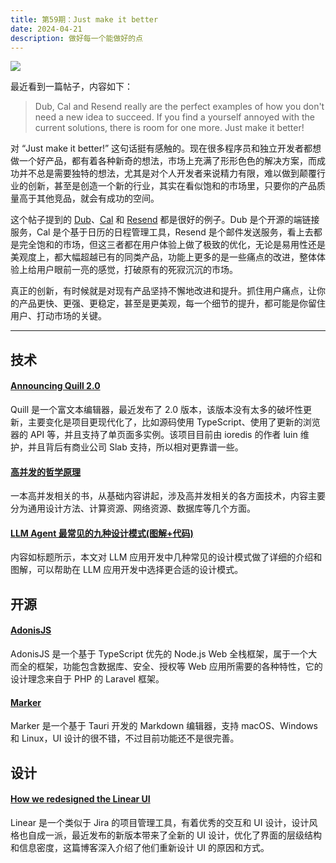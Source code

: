 ```yaml
---
title: 第59期：Just make it better
date: 2024-04-21
description: 做好每一个能做好的点
---
```


![](/static/weekly/issue-59-cover.jpg)

最近看到一篇帖子，内容如下：

> Dub, Cal and Resend really are the perfect examples of how you don't need a new idea to succeed. If you find a yourself annoyed with the current solutions, there is room for one more. Just make it better!

对 “Just make it better!” 这句话挺有感触的。现在很多程序员和独立开发者都想做一个好产品，都有着各种新奇的想法，市场上充满了形形色色的解决方案，而成功并不总是需要独特的想法，尤其是对个人开发者来说精力有限，难以做到颠覆行业的创新，甚至是创造一个新的行业，其实在看似饱和的市场里，只要你的产品质量高于其他竞品，就会有成功的空间。

这个帖子提到的 [Dub](https://dub.co/)、[Cal](https://cal.com/) 和 [Resend](https://resend.com/) 都是很好的例子。Dub 是个开源的端链接服务，Cal 是个基于日历的日程管理工具，Resend 是个邮件发送服务，看上去都是完全饱和的市场，但这三者都在用户体验上做了极致的优化，无论是易用性还是美观度上，都大幅超越已有的同类产品，功能上更多的是一些痛点的改进，整体体验上给用户眼前一亮的感觉，打破原有的死寂沉沉的市场。

真正的创新，有时候就是对现有产品坚持不懈地改进和提升。抓住用户痛点，让你的产品更快、更强、更稳定，甚至是更美观，每一个细节的提升，都可能是你留住用户、打动市场的关键。

<hr />

## 技术

#### [Announcing Quill 2.0](https://slab.com/blog/announcing-quill-2-0)

Quill 是一个富文本编辑器，最近发布了 2.0 版本，该版本没有太多的破坏性更新，主要变化是项目更现代化了，比如源码使用 TypeScript、使用了更新的浏览器的 API 等，并且支持了单页面多实例。该项目目前由 ioredis 的作者 luin 维护，并且背后有商业公司 Slab 支持，所以相对更靠谱一些。

#### [高并发的哲学原理](https://pphc.lvwenhan.com)

一本高并发相关的书，从基础内容讲起，涉及高并发相关的各方面技术，内容主要分为通用设计方法、计算资源、网络资源、数据库等几个方面。

#### [LLM Agent 最常见的九种设计模式(图解+代码)](https://mp.weixin.qq.com/s/EWdpOlzrgqOgHHWHdoFyGA)

内容如标题所示，本文对 LLM 应用开发中几种常见的设计模式做了详细的介绍和图解，可以帮助在 LLM 应用开发中选择更合适的设计模式。

## 开源

#### [AdonisJS](https://github.com/adonisjs/core)

AdonisJS 是一个基于 TypeScript 优先的 Node.js Web 全栈框架，属于一个大而全的框架，功能包含数据库、安全、授权等 Web 应用所需要的各种特性，它的设计理念来自于 PHP 的 Laravel 框架。

#### [Marker](https://github.com/tk04/Marker)

Marker 是一个基于 Tauri 开发的 Markdown 编辑器，支持 macOS、Windows 和 Linux，UI 设计的很不错，不过目前功能还不是很完善。

## 设计

#### [How we redesigned the Linear UI](https://linear.app/blog/how-we-redesigned-the-linear-ui)

Linear 是一个类似于 Jira 的项目管理工具，有着优秀的交互和 UI 设计，设计风格也自成一派，最近发布的新版本带来了全新的 UI 设计，优化了界面的层级结构和信息密度，这篇博客深入介绍了他们重新设计 UI 的原因和方式。

